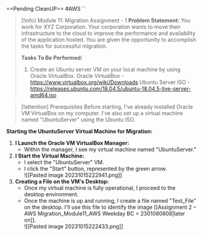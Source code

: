 ==Pending CleanUP==
 #AWS
``
> [!info] Module 11: Migration Assignment - 1
> **Problem Statement:** 
> You work for XYZ Corporation. Your corporation wants to move their infrastructure to the cloud to improve the performance and availability of the application hosted. You are given the opportunity to accomplish the tasks for successful migration. 
> 
> **Tasks To Be Performed:** 
> 1. Create an Ubuntu server VM on your local machine by using Oracle VirtualBox. Oracle VirtualBox - https://www.virtualbox.org/wiki/Downloads Ubuntu Server ISO - https://releases.ubuntu.com/18.04.5/ubuntu-18.04.5-live-server-amd64.iso 

> [!attention] Prerequisites
> Before starting, I've already installed Oracle VM VirtualBox on my computer. I've also set up a virtual machine named "UbuntuServer" using the Ubuntu ISO.

**Starting the UbuntuServer Virtual Machine for Migration:**

1. **I Launch the Oracle VM VirtualBox Manager:**
    - Within the manager, I see my virtual machine named "UbuntuServer."
2. **I Start the Virtual Machine:**
    - I select the "UbuntuServer" VM.
    - I click the "Start" button, represented by the green arrow.
      <br>![[Pasted image 20231015222941.png]]
1. **Creating a File on the VM's Desktop:**
    - Once my virtual machine is fully operational, I proceed to the desktop environment.
    - Once the machine is up and running, I create a file named "Test_File" on the desktop. I'll use this file to identify the image [[Assignment 2 – AWS Migration_Module11_AWS Weekday BC = 2301080808|later on]].
      <br>![[Pasted image 20231015222433.png]]
      
    




